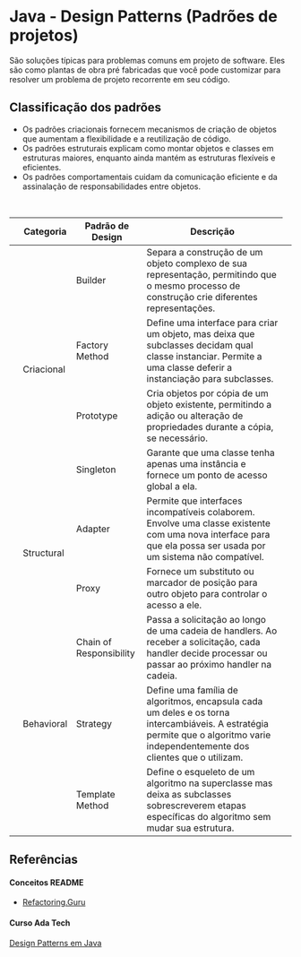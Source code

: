 # Java - Design Patterns  (Padrões de projetos)

São soluções típicas para problemas comuns em projeto de software. Eles são como plantas de obra pré fabricadas que você
pode customizar para resolver um problema de projeto recorrente em seu código.

## Classificação dos padrões

- Os padrões criacionais fornecem mecanismos de criação de objetos que aumentam a flexibilidade e a reutilização de
  código.
- Os padrões estruturais explicam como montar objetos e classes em estruturas maiores, enquanto ainda mantém as
  estruturas flexíveis e eficientes.
- Os padrões comportamentais cuidam da comunicação eficiente e da assinalação de responsabilidades entre objetos.

<br>

|                                    | Categoria                 | Padrão de Design                                                                                                                                                                  | Descrição |
|------------------------------------|---------------------------|-----------------------------------------------------------------------------------------------------------------------------------------------------------------------------------|-----------|
| <td rowspan="4">Criacional</td>	   | 	Builder	                 | 	Separa a construção de um objeto complexo de sua representação, permitindo que o mesmo processo de construção crie diferentes representações.	                                   |
| 	                                  | 	Factory Method	          | 	Define uma interface para criar um objeto, mas deixa que subclasses decidam qual classe instanciar. Permite a uma classe deferir a instanciação para subclasses.	                |
| 		                                 | 	Prototype	               | 	Cria objetos por cópia de um objeto existente, permitindo a adição ou alteração de propriedades durante a cópia, se necessário.	                                                 |
| 		                                 | 	Singleton	               | 	Garante que uma classe tenha apenas uma instância e fornece um ponto de acesso global a ela.	                                                                                    |
| 	<td rowspan="2">Structural</td>	  | 	Adapter	                 | 	Permite que interfaces incompatíveis colaborem. Envolve uma classe existente com uma nova interface para que ela possa ser usada por um sistema não compatível.	                 |
| 		                                 | 	Proxy	                   | 	Fornece um substituto ou marcador de posição para outro objeto para controlar o acesso a ele.	                                                                                   |
| 	<td rowspan="3">Behavioral </td>	 | 	Chain of Responsibility	 | 	Passa a solicitação ao longo de uma cadeia de handlers. Ao receber a solicitação, cada handler decide processar ou passar ao próximo handler na cadeia.	                         |
| 		                                 | 	Strategy	                | 	Define uma família de algoritmos, encapsula cada um deles e os torna intercambiáveis. A estratégia permite que o algoritmo varie independentemente dos clientes que o utilizam.	 |
| 		                                 | 	Template Method	         | 	Define o esqueleto de um algoritmo na superclasse mas deixa as subclasses sobrescreverem etapas específicas do algoritmo sem mudar sua estrutura.	                               |

## Referências

#### Conceitos README
- [Refactoring.Guru](https://refactoring.guru/pt-br/design-patterns/what-is-pattern)

#### Curso Ada Tech
[Design Patterns em Java](https://comunidade.ada.tech/cursos)

